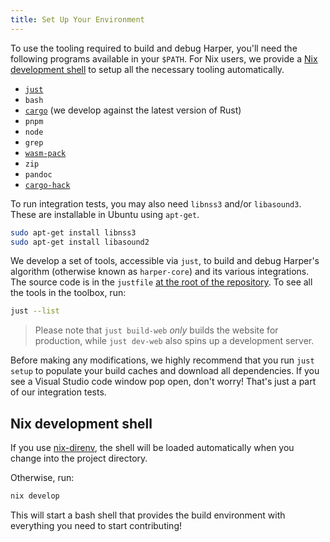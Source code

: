 ```yaml
---
title: Set Up Your Environment
---
```


To use the tooling required to build and debug Harper, you'll need the following programs available in your `$PATH`.
For Nix users, we provide a [Nix development shell](#Nix-development-shell) to setup all the necessary tooling automatically.

- [`just`](https://github.com/casey/just)
- `bash`
- [`cargo`](https://www.rust-lang.org/) (we develop against the latest version of Rust)
- `pnpm`
- `node`
- `grep`
- [`wasm-pack`](https://drager.github.io/wasm-pack/installer/)
- `zip`
- `pandoc`
- [`cargo-hack`](https://github.com/taiki-e/cargo-hack?tab=readme-ov-file#installation)

To run integration tests, you may also need `libnss3` and/or `libasound3`.
These are installable in Ubuntu using `apt-get`.

```bash
sudo apt-get install libnss3
sudo apt-get install libasound2
```

We develop a set of tools, accessible via `just`, to build and debug Harper's algorithm (otherwise known as `harper-core`) and its various integrations.
The source code is in the `justfile` [at the root of the repository](https://github.com/Automattic/harper/blob/master/justfile).
To see all the tools in the toolbox, run:

```bash
just --list
```

> Please note that `just build-web` _only_ builds the website for production, while `just dev-web` also spins up a development server.

Before making any modifications, we highly recommend that you run `just setup` to populate your build caches and download all dependencies.
If you see a Visual Studio code window pop open, don't worry! That's just a part of our integration tests.

## Nix development shell

If you use [nix-direnv](https://github.com/nix-community/nix-direnv), the shell will be loaded automatically when you change into the project directory.

Otherwise, run:

```bash
nix develop
```

This will start a bash shell that provides the build environment with everything you need to start contributing!
